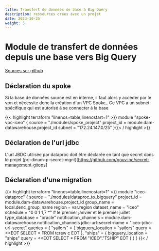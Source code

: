 ```yaml
---
title: Transfert de données de base à Big Query
description: ressources crées avec un projet
date: 2023-10-25
weight: 5
---
```


# Module de transfert de données depuis une base vers Big Query

[Sources sur github](https://github.com/gouv-nc-data/data-gitops/tree/main/modules/dataproc_to_bigquery)

## Déclaration du spoke
Si la base de données source est en interne, il faut alors y accéder par le vpn et nécessite donc la création d'un VPC Spoke,.
Ce VPC a un subnet spécifique qui est autorisé à se connecter à la base

{{< highlight terraform "linenos=table,linenostart=1" >}}
module "spoke-vpc-iceo" {
  source     = "./modules/spoke_project"
  project_id = module.dam-datawarehouse.project_id
  subnet     = "172.24.147.0/25"
}{{< / highlight >}}

## Déclaration de l'url jdbc
L'url JBDC utilisée par dataproc doit être déclarée en tant que secret dans le projet (prj-dinum-p-secret-mgnt)[https://github.com/gouv-nc/secret-management-gitops]

## Déclaration d'une migration

{{< highlight terraform "linenos=table,linenostart=1" >}}
module "iceo-dataproc" {
  source                = "./modules/dataproc_to_bigquery"
  project_id            = module.dam-datawarehouse.project_id
  group_name            = local.denc_group_name
  region                = var.region
  dataset_name          = "iceo"
  schedule              = "0 0 1 1,7 *" # le premier janvier et le premier juillet
  type_database         = "oracle"
  notification_channels = module.dam-datawarehouse.notification_channels
  jdbc-url-secret-name  = "iceo-jdbc-url-secret"
  queries = {
    "sailors" = {
      bigquery_location = "sailors"
      query             = <<EOT
SELECT *
        FROM
            tcrew c 
EOT
    },
    "ships" = {
      bigquery_location = "ships"
      query             = <<EOT
SELECT *
             FROM "ICEO"."TSHIP" 
EOT
    }
  }
}
{{< / highlight >}}
